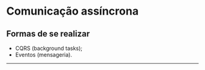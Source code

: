 # Comunicação assíncrona

## Formas de se realizar 

* CQRS (background tasks);
* Eventos (mensageria).

---
